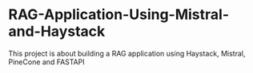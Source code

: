 # RAG-Application-Using-Mistral-and-Haystack
This project is about building a RAG application using Haystack, Mistral, PineCone and FASTAPI
